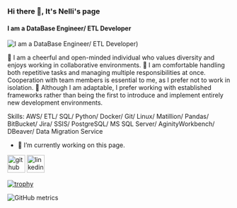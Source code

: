 ### Hi there 👋, It's Nelli's page
#### I am a DataBase Engineer/ ETL Developer
![I am a DataBase Engineer/ ETL Developer](https://i.postimg.cc/NMzYFPWc/dataengineer.jpg))

🌟 I am a cheerful and open-minded individual who values diversity and enjoys working in collaborative environments. 
🌟 I am comfortable handling both repetitive tasks and managing multiple responsibilities at once. Cooperation with team members is essential to me, as I prefer not to work in isolation. 
🌟 Although I am adaptable, I prefer working with established frameworks rather than being the first to introduce and implement entirely new development environments.

Skills: AWS/ ETL/ SQL/ Python/ Docker/ Git/ Linux/ Matillion/ Pandas/ BitBucket/ Jira/ SSIS/ PostgreSQL/ MS SQL Server/ AginityWorkbench/ DBeaver/ Data Migration Service

- 🔭 I’m currently working on this page. 


[<img src='https://cdn.jsdelivr.net/npm/simple-icons@3.0.1/icons/github.svg' alt='github' height='40'>](https://github.com/NelliYanchuk)  [<img src='https://cdn.jsdelivr.net/npm/simple-icons@3.0.1/icons/linkedin.svg' alt='linkedin' height='40'>](https://www.linkedin.com/in/https://www.linkedin.com/in/nelli-yanchuk-a24b81138//)  

[![trophy](https://github-profile-trophy.vercel.app/?username=NelliYanchuk)](https://github.com/ryo-ma/github-profile-trophy)

![GitHub metrics](https://metrics.lecoq.io/NelliYanchuk)  
